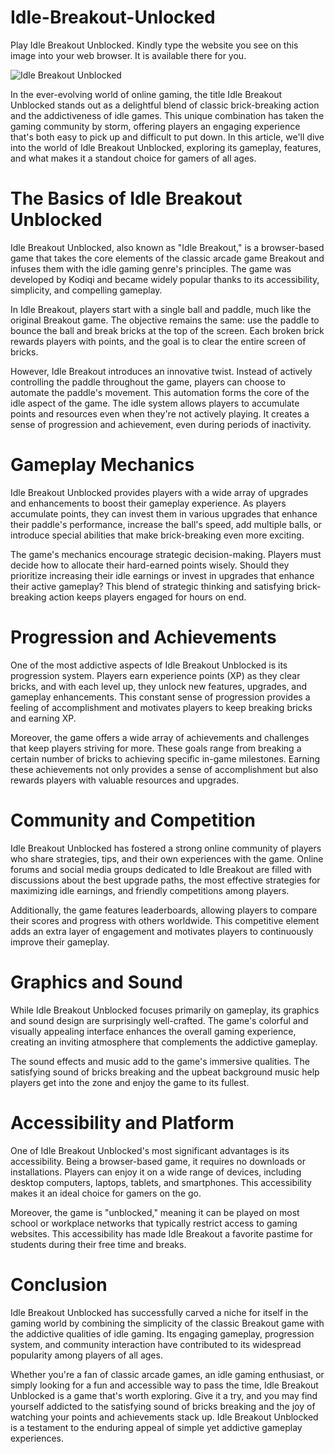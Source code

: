 # Idle-Breakout-Unlocked
Play Idle Breakout Unblocked. Kindly type the website you see on this image into your web browser. It is available there for you.

![Idle Breakout Unblocked](https://i.postimg.cc/Hn4SfNMV/idle.png)

In the ever-evolving world of online gaming, the title Idle Breakout Unblocked stands out as a delightful blend of classic brick-breaking action and the addictiveness of idle games. This unique combination has taken the gaming community by storm, offering players an engaging experience that's both easy to pick up and difficult to put down. In this article, we'll dive into the world of Idle Breakout Unblocked, exploring its gameplay, features, and what makes it a standout choice for gamers of all ages.

# The Basics of Idle Breakout Unblocked

Idle Breakout Unblocked, also known as "Idle Breakout," is a browser-based game that takes the core elements of the classic arcade game Breakout and infuses them with the idle gaming genre's principles. The game was developed by Kodiqi and became widely popular thanks to its accessibility, simplicity, and compelling gameplay.

In Idle Breakout, players start with a single ball and paddle, much like the original Breakout game. The objective remains the same: use the paddle to bounce the ball and break bricks at the top of the screen. Each broken brick rewards players with points, and the goal is to clear the entire screen of bricks.

However, Idle Breakout introduces an innovative twist. Instead of actively controlling the paddle throughout the game, players can choose to automate the paddle's movement. This automation forms the core of the idle aspect of the game. The idle system allows players to accumulate points and resources even when they're not actively playing. It creates a sense of progression and achievement, even during periods of inactivity.

# Gameplay Mechanics

Idle Breakout Unblocked provides players with a wide array of upgrades and enhancements to boost their gameplay experience. As players accumulate points, they can invest them in various upgrades that enhance their paddle's performance, increase the ball's speed, add multiple balls, or introduce special abilities that make brick-breaking even more exciting.

The game's mechanics encourage strategic decision-making. Players must decide how to allocate their hard-earned points wisely. Should they prioritize increasing their idle earnings or invest in upgrades that enhance their active gameplay? This blend of strategic thinking and satisfying brick-breaking action keeps players engaged for hours on end.

# Progression and Achievements

One of the most addictive aspects of Idle Breakout Unblocked is its progression system. Players earn experience points (XP) as they clear bricks, and with each level up, they unlock new features, upgrades, and gameplay enhancements. This constant sense of progression provides a feeling of accomplishment and motivates players to keep breaking bricks and earning XP.

Moreover, the game offers a wide array of achievements and challenges that keep players striving for more. These goals range from breaking a certain number of bricks to achieving specific in-game milestones. Earning these achievements not only provides a sense of accomplishment but also rewards players with valuable resources and upgrades.

# Community and Competition

Idle Breakout Unblocked has fostered a strong online community of players who share strategies, tips, and their own experiences with the game. Online forums and social media groups dedicated to Idle Breakout are filled with discussions about the best upgrade paths, the most effective strategies for maximizing idle earnings, and friendly competitions among players.

Additionally, the game features leaderboards, allowing players to compare their scores and progress with others worldwide. This competitive element adds an extra layer of engagement and motivates players to continuously improve their gameplay.

# Graphics and Sound

While Idle Breakout Unblocked focuses primarily on gameplay, its graphics and sound design are surprisingly well-crafted. The game's colorful and visually appealing interface enhances the overall gaming experience, creating an inviting atmosphere that complements the addictive gameplay.

The sound effects and music add to the game's immersive qualities. The satisfying sound of bricks breaking and the upbeat background music help players get into the zone and enjoy the game to its fullest.

# Accessibility and Platform

One of Idle Breakout Unblocked's most significant advantages is its accessibility. Being a browser-based game, it requires no downloads or installations. Players can enjoy it on a wide range of devices, including desktop computers, laptops, tablets, and smartphones. This accessibility makes it an ideal choice for gamers on the go.

Moreover, the game is "unblocked," meaning it can be played on most school or workplace networks that typically restrict access to gaming websites. This accessibility has made Idle Breakout a favorite pastime for students during their free time and breaks.

# Conclusion

Idle Breakout Unblocked has successfully carved a niche for itself in the gaming world by combining the simplicity of the classic Breakout game with the addictive qualities of idle gaming. Its engaging gameplay, progression system, and community interaction have contributed to its widespread popularity among players of all ages.

Whether you're a fan of classic arcade games, an idle gaming enthusiast, or simply looking for a fun and accessible way to pass the time, Idle Breakout Unblocked is a game that's worth exploring. Give it a try, and you may find yourself addicted to the satisfying sound of bricks breaking and the joy of watching your points and achievements stack up. Idle Breakout Unblocked is a testament to the enduring appeal of simple yet addictive gameplay experiences.
